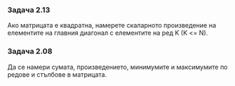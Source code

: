 ### Задача 2.13

Ако матрицата е квадратна, намерете скаларното произведение на елементите
на главния диагонал с елементите на ред K (K <= N).

### Задача 2.08

Да се намери сумата, произведението, минимумите и максимумите по
редове и стълбове в матрицата.
